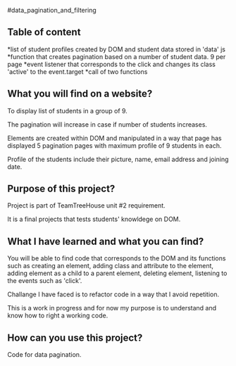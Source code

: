 #data_pagination_and_filtering

Table of content
-----------------
 *list of student profiles created by DOM and student data stored in 'data' js
 *function that creates pagination based on a number of student data. 9 per page
 *event listener that corresponds to the click and changes its class 'active' to the event.target
 *call of two functions


What you will find on a website? 
--------------------------------

  To display list of students in a group of 9. 
  
  The pagination will increase in case if number of students increases. 
  
  Elements are created within DOM and manipulated in a way that page has displayed 5 pagination pages with maximum profile of 9         students in each.
  
  Profile of the students include their picture, name, email address and joining date. 

Purpose of this project?
------------------------

  Project is part of TeamTreeHouse unit #2 requirement.
  
  It is a final projects that tests students' knowldege on DOM. 

What I have learned and what you can find?
------------------------------------------

  You will be able to find code that corresponds to the DOM and its functions such as creating an element, adding class and attribute   to the element, adding element as a child to a parent element, deleting element, listening to the events such as 'click'.
  
  Challange I have faced is to refactor code in a way that I avoid repetition.
  
  This is a work in progress and for now my purpose is to understand  and know how to right a working code. 
  
How can you use this project?
-----------------------------

  Code for data pagination.
  
  
    
